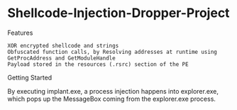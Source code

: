 # Shellcode-Injection-Dropper-Project
Features

    XOR encrypted shellcode and strings
    Obfuscated function calls, by Resolving addresses at runtime using GetProcAddress and GetModuleHandle
    Payload stored in the resources (.rsrc) section of the PE

Getting Started

By executing implant.exe, a process injection happens into explorer.exe, which pops up the MessageBox coming from the explorer.exe process.

